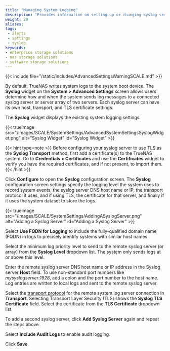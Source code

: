 ```yaml
---
title: "Managing System Logging"
description: "Provides information on setting up or changing syslog server settings, the level of logging, the information included in the logs, and using TLS as the transport protocol."
weight: 20
aliases:
tags:
 - alerts
 - settings
 - syslog
keywords:
- enterprise storage solutions
- nas storage solutions
- software storage solutions
---
```


{{< include file="/static/includes/AdvancedSettingsWarningSCALE.md" >}}

By default, TrueNAS writes system logs to the system boot device.
The **Syslog** widget on the **System > Advanced Settings** screen allows users determine how and when the system sends log messages to a connected syslog server or server array of two servers.
Each syslog server can have its own host, transport, and TLS certificate settings.

The **Syslog** widget displays the existing system logging settings.

{{< trueimage src="/images/SCALE/SystemSettings/AdvancedSystemSettingsSyslogWidget.png" alt="Syslog Widget" id="Syslog Widget" >}}

{{< hint type=note >}}
Before configuring your syslog server to use TLS as the **Syslog Transport** method, first add a certificate(s) to the TrueNAS system.
Go to **Credentials > Certificates** and use the **Certificates** widget to verify you have the required certificates, and if not present, to import them.
{{< /hint >}}

Click **Configure** to open the **Syslog** configuration screen.
The **Syslog** configuration screen settings specify the logging level the system uses to record system events, the syslog server DNS host name or IP, the transport protocol it uses, and if using TLS, the certificate for that server, and finally if it uses the system dataset to store the logs.

{{< trueimage src="/images/SCALE/SystemSettings/AddingASyslogServer.png" alt="Adding a Syslog Server" id="Adding a Syslog Server" >}}

Select **Use FQDN for Logging** to include the fully-qualified domain name (FQDN) in logs to precisely identify systems with similar host names.

Select the minimum log priority level to send to the remote syslog server (or array) from the **Syslog Level** dropdown list.
The system only sends logs at or above this level.

Enter the remote syslog server DNS host name or IP address in the Syslog server **Host** field.
To use non-standard port numbers like *mysyslogserver:1928*, add a colon and the port number to the host name.
Log entries are written to local logs and sent to the remote syslog server.

Select the [transport protocol](https://tools.ietf.org/html/rfc8095) for the remote system log server connection in **Transport**.
Selecting Transport Layer Security (TLS) shows the **Syslog TLS Certificate** field.
Select the certificate from the **TLS Certificate** dropdown list.

To add a second syslog server, click **Add Syslog Server** again and repeat the steps above.

Select **Include Audit Logs** to enable audit logging.

Click **Save**.